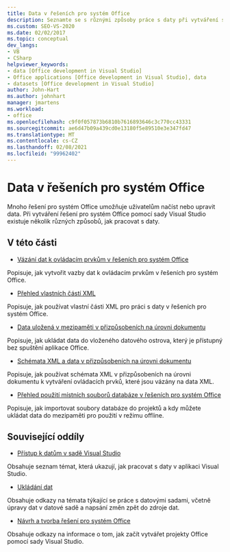```yaml
---
title: Data v řešeních pro systém Office
description: Seznamte se s různými způsoby práce s daty při vytváření systém Microsoft Office řešení pomocí sady Visual Studio.
ms.custom: SEO-VS-2020
ms.date: 02/02/2017
ms.topic: conceptual
dev_langs:
- VB
- CSharp
helpviewer_keywords:
- data [Office development in Visual Studio]
- Office applications [Office development in Visual Studio], data
- datasets [Office development in Visual Studio]
author: John-Hart
ms.author: johnhart
manager: jmartens
ms.workload:
- office
ms.openlocfilehash: c9f0f057873b6810b7616893646c3c770cc43331
ms.sourcegitcommit: ae6d47b09a439cd0e13180f5e89510e3e347fd47
ms.translationtype: MT
ms.contentlocale: cs-CZ
ms.lasthandoff: 02/08/2021
ms.locfileid: "99962402"
---
```

# <a name="data-in-office-solutions"></a>Data v řešeních pro systém Office
  Mnoho řešení pro systém Office umožňuje uživatelům načíst nebo upravit data. Při vytváření řešení pro systém Office pomocí sady Visual Studio existuje několik různých způsobů, jak pracovat s daty.

## <a name="in-this-section"></a>V této části
- [Vázání dat k ovládacím prvkům v řešeních pro systém Office](../vsto/binding-data-to-controls-in-office-solutions.md)

 Popisuje, jak vytvořit vazby dat k ovládacím prvkům v řešeních pro systém Office.

- [Přehled vlastních částí XML](../vsto/custom-xml-parts-overview.md)

 Popisuje, jak používat vlastní části XML pro práci s daty v řešeních pro systém Office.

- [Data uložená v mezipaměti v přizpůsobeních na úrovni dokumentu](../vsto/cached-data-in-document-level-customizations.md)

 Popisuje, jak ukládat data do vloženého datového ostrova, který je přístupný bez spuštění aplikace Office.

- [Schémata XML a data v přizpůsobeních na úrovni dokumentu](../vsto/xml-schemas-and-data-in-document-level-customizations.md)

 Popisuje, jak používat schémata XML v přizpůsobeních na úrovni dokumentu k vytváření ovládacích prvků, které jsou vázány na data XML.

- [Přehled použití místních souborů databáze v řešeních pro systém Office](../vsto/using-local-database-files-in-office-solutions-overview.md)

 Popisuje, jak importovat soubory databáze do projektů a kdy můžete ukládat data do mezipaměti pro použití v režimu offline.

## <a name="related-sections"></a>Související oddíly
- [Přístup k datům v sadě Visual Studio](../data-tools/accessing-data-in-visual-studio.md)

 Obsahuje seznam témat, která ukazují, jak pracovat s daty v aplikaci Visual Studio.

- [Ukládání dat](../data-tools/save-data-back-to-the-database.md)

 Obsahuje odkazy na témata týkající se práce s datovými sadami, včetně úpravy dat v datové sadě a napsání změn zpět do zdroje dat.

- [Návrh a tvorba řešení pro systém Office](../vsto/designing-and-creating-office-solutions.md)

 Obsahuje odkazy na informace o tom, jak začít vytvářet projekty Office pomocí sady Visual Studio.
